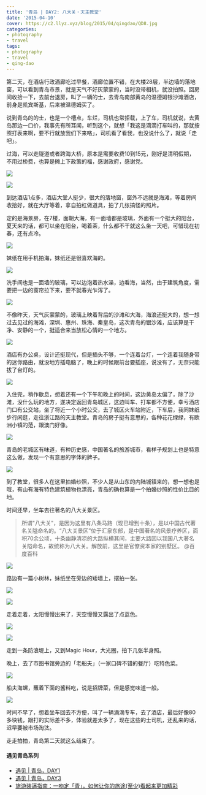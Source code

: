 ```yaml
---
title: '青岛 | DAY2: 八大关・天主教堂'
date: '2015-04-10'
cover: https://c2.llyz.xyz/blog/2015/04/qingdao/QD8.jpg
categories:
- photography
- travel
tags:
- photography
- travel
- qing-dao
---
```


第二天，在酒店行政酒廊吃过早餐，酒廊位置不错，在大楼28层，半边墙的落地窗，可以看到青岛市景，就是天气不好灰蒙蒙的，当时没带相机，就没拍照。回房间收拾一下，去前台退房，叫了一辆的士，去青岛南部黄岛的温德姆银沙滩酒店，前身是凯宾斯基，后来被温德姆买了。

说到青岛的的士，也是一个槽点，车烂，司机也常拒载，上了车，司机就说，去黄岛那边一口价，我事先有所耳闻，听到这个，就想「我这是滴滴打车叫的，那就按照打表来啊，要不行就放我们下来咯」，司机看了看我，也没说什么了，就说「走吧」。

过海，可以走隧道或者跨海大桥，原本是需要收费10到15元，刚好是清明假期，不用过桥费，也算是摊上下政策的福，感谢政府，感谢党。

![](https://c2.llyz.xyz/blog/2015/04/qingdao/QD8.jpg)

![](https://c2.llyz.xyz/blog/2015/04/qingdao/QD9.jpg)

到达酒店1点多，酒店大堂人挺少，很大的落地窗，窗外不远就是海滩，等着房间收拾好，就在大厅等着，拿自拍杠做道具，拍了几张搞怪的照片。

定的是海景房，在7楼，面朝大海，有一面墙都是玻璃，外面有一个挺大的阳台，夏天来的话，都可以坐在阳台，喝着茶，什么都不干就这么坐一天吧，可惜现在初春，还有点冷。

![](https://c2.llyz.xyz/blog/2015/04/qingdao/QD10.jpg)

妹纸在用手机拍海，妹纸还是很喜欢海的。

![](https://c2.llyz.xyz/blog/2015/04/qingdao/QD11.jpg)

洗手间也是一面墙的玻璃，可以边泡着热水澡，边看海，当然，由于建筑角度，需要把一边的窗帘拉下来，要不就春光乍泻了。

![](https://c2.llyz.xyz/blog/2015/04/qingdao/QD12.jpg)

不像昨天，天气灰蒙蒙的，玻璃上映着背后的沙滩和大海，海浪还挺大的，想一想过去见过的海滩，深圳、惠州、珠海、秦皇岛，这次青岛的银沙滩，应该算是干净、安静的一个，挺适合来当放松心情的一个地方。

![](https://c2.llyz.xyz/blog/2015/04/qingdao/QD13.jpg)

酒店有办公桌，设计还挺现代，但是插头不够，一个连着台灯，一个连着我随身带的迷你路由，就没地方插电脑了，晚上的时候跟前台要插座，说没有了，无奈只能拔了台灯的。

![](https://c2.llyz.xyz/blog/2015/04/qingdao/QD14.jpg)

入住完，稍作歇息，想着还有一个下午和晚上的时间，这边黄岛太偏了，除了沙滩，没什么玩的地方，遂决定返回青岛城区，这边叫车、打车都不方便，幸亏酒店门口有公交站，坐了将近一个小时公交，去了城区火车站附近，下车后，我同妹纸步行闲逛，走往浙江路的天主教堂。青岛的房子挺有意思的，各种花花绿绿，有欧洲小镇的范，跟澳门好像。

![](https://c2.llyz.xyz/blog/2015/04/qingdao/QD15.jpg)

青岛的老城区有味道，有种历史感，中国著名的旅游城市，看样子规划上也是特意这么做，发现一个有意思的字体的牌子。

![](https://c2.llyz.xyz/blog/2015/04/qingdao/QD43.jpg)

到了教堂，很多人在这里拍婚纱照，不少人是从山东的内陆城镇来的，想一想也是哦，有山有海有特色建筑植物也漂亮，青岛的确也算是一个拍婚纱照的性价比目的地。

时间还早，坐车去往著名的八大关景区。

> 所谓"八大关"，是因为这里有八条马路（现已增到十条），是以中国古代著名关隘命名的。“八大关景区”位于汇泉东部，是中国著名的风景疗养区，面积70余公顷，十条幽静清凉的大路纵横其间，主要大路因以我国八大著名关隘命名，故统称为八大关。解放前，这里是官僚资本家的别墅区。 @百度百科

![](https://c2.llyz.xyz/blog/2015/04/qingdao/QD16.jpg)

路边有一篇小树林，妹纸坐在旁边的矮墙上，摆拍一张。

![](https://c2.llyz.xyz/blog/2015/04/qingdao/QD18.jpg)

![](https://c2.llyz.xyz/blog/2015/04/qingdao/QD19.jpg)

走着走着，太阳慢慢出来了，天空慢慢又露出了点蓝色。

![](https://c2.llyz.xyz/blog/2015/04/qingdao/QD20.jpg)

![](https://c2.llyz.xyz/blog/2015/04/qingdao/QD44.jpg)

走到一条防浪堤上，又到Magic Hour，大光圈，拍下几张半身照。

晚上，去了市图书馆旁边的「老船夫」（一家口碑不错的餐厅）吃特色菜。

![](https://c2.llyz.xyz/blog/2015/04/qingdao/fd4.jpg)

船夫海螺，蘸着下面的酱料吃，说是招牌菜，但是感觉味道一般。

![](https://c2.llyz.xyz/blog/2015/04/qingdao/QD45.jpg)

时间不早了，想着坐车回去不方便，叫了一辆滴滴专车，去了酒店，最后好像80多块钱，跟打的实际差不多，体验就差太多了，现在这些的士司机，还乱来的话，迟早要被市场淘汰。

走走拍拍，青岛第二天就这么结束了。

#### 遇见青岛系列

- [遇见 | 青岛，DAY1](https://luolei.org/meet-qingdao-love-and-kiss-day-1/)
- [遇见 | 青岛，DAY3](https://luolei.org/meet-qingdao-love-and-kiss-day-3/)
- [旅游装逼指南：一吻定「青」，如何让你的旅途(至少)看起来更加精彩](https://luolei.org/kiss-and-love-in-qingdao-yi-camera/)

